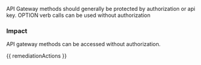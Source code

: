 
API Gateway methods should generally be protected by authorization or api key. OPTION verb calls can be used without authorization

### Impact
API gateway methods can be accessed without authorization.

<!-- DO NOT CHANGE -->
{{ remediationActions }}

